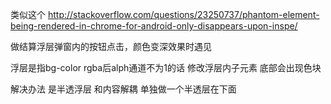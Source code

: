 类似这个
http://stackoverflow.com/questions/23250737/phantom-element-being-rendered-in-chrome-for-android-only-disappears-upon-inspe/

做结算浮层弹窗内的按钮点击，颜色变深效果时遇见

浮层是指bg-color rgba后alph通道不为1的话
修改浮层内子元素 底部会出现色块

解决办法 是半透浮层 和内容解耦
单独做一个半透层在下面
